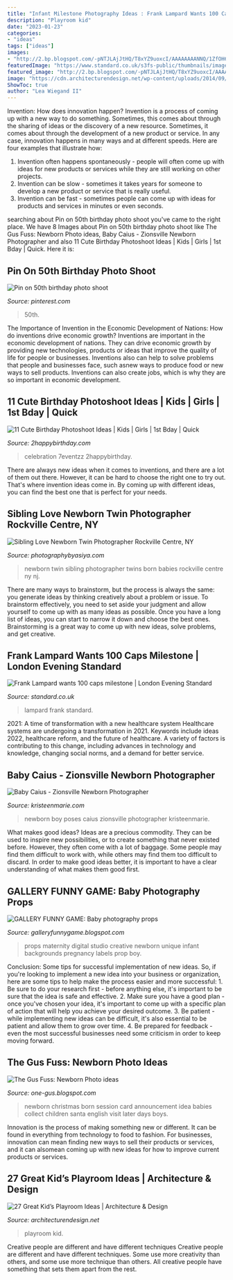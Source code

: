 ```yaml
---
title: "Infant Milestone Photography Ideas : Frank Lampard Wants 100 Caps Milestone"
description: "Playroom kid"
date: "2023-01-23"
categories:
- "ideas"
tags: ["ideas"]
images:
- "http://2.bp.blogspot.com/-pNTJLAjJtHQ/T8xYZ9uoxcI/AAAAAAAANNQ/1ZfOH6O0Zdw/s1600/Baby+photography+props+(8).jpg"
featuredImage: "https://www.standard.co.uk/s3fs-public/thumbnails/image/2013/03/19/07/Frank-Lampard.jpg"
featured_image: "http://2.bp.blogspot.com/-pNTJLAjJtHQ/T8xYZ9uoxcI/AAAAAAAANNQ/1ZfOH6O0Zdw/s1600/Baby+photography+props+(8).jpg"
image: "https://cdn.architecturendesign.net/wp-content/uploads/2014/09/11.jpeg"
ShowToc: true
author: "Lea Wiegand II"
---
```



Invention: How does innovation happen?
Invention is a process of coming up with a new way to do something. Sometimes, this comes about through the sharing of ideas or the discovery of a new resource. Sometimes, it comes about through the development of a new product or service.
In any case, innovation happens in many ways and at different speeds. Here are four examples that illustrate how: 

1) Invention often happens spontaneously - people will often come up with ideas for new products or services while they are still working on other projects. 
2) Invention can be slow - sometimes it takes years for someone to develop a new product or service that is really useful. 
3) Invention can be fast - sometimes people can come up with ideas for products and services in minutes or even seconds.

	

		
searching about Pin on 50th birthday photo shoot you've came to the right place. We have 8 Images about Pin on 50th birthday photo shoot like The Gus Fuss: Newborn Photo ideas, Baby Caius - Zionsville Newborn Photographer and also 11 Cute Birthday Photoshoot Ideas | Kids | Girls | 1st Bday | Quick. Here it is:
		
    
## Pin On 50th Birthday Photo Shoot

<img loading=lazy src="https://i.pinimg.com/736x/54/5c/44/545c4490888151f80e59c037f2f97271.jpg" onerror="this.onerror=null;this.src='https://tse4.mm.bing.net/th?id=OIP.A2XUfWYq5QNz-Iq-vc2XCAHaLH&amp;pid=15.1';" alt="Pin on 50th birthday photo shoot">

_Source: pinterest.com_

>50th. 

	

The Importance of Invention in the Economic Development of Nations: How do inventions drive economic growth?
Inventions are important in the economic development of nations. They can drive economic growth by providing new technologies, products or ideas that improve the quality of life for people or businesses. Inventions also can help to solve problems that people and businesses face, such asnew ways to produce food or new ways to sell products. Inventions can also create jobs, which is why they are so important in economic development.

    
## 11 Cute Birthday Photoshoot Ideas | Kids | Girls | 1st Bday | Quick

<img loading=lazy src="https://2happybirthday.com/wp-content/uploads/2021/09/10_birthday_photography_ideas_at_home.jpg" onerror="this.onerror=null;this.src='https://tse4.mm.bing.net/th?id=OIP.zUquy2uVEKTbCTZuP4-bkQHaIP&amp;pid=15.1';" alt="11 Cute Birthday Photoshoot Ideas | Kids | Girls | 1st Bday | Quick">

_Source: 2happybirthday.com_

>celebration 7eventzz 2happybirthday. 

	

There are always new ideas when it comes to inventions, and there are a lot of them out there. However, it can be hard to choose the right one to try out. That's where invention ideas come in. By coming up with different ideas, you can find the best one that is perfect for your needs.

    
## Sibling Love Newborn Twin Photographer Rockville Centre, NY

<img loading=lazy src="http://photographybyasiya.com/blog/wp-content/uploads/2012/06/newborn-twin-photographer-nj-005.jpg" onerror="this.onerror=null;this.src='https://tse4.mm.bing.net/th?id=OIP.3Ozu17hP1rCi7mFvVahNoAHaFS&amp;pid=15.1';" alt="Sibling Love Newborn Twin Photographer Rockville Centre, NY">

_Source: photographybyasiya.com_

>newborn twin sibling photographer twins born babies rockville centre ny nj. 

	

There are many ways to brainstorm, but the process is always the same: you generate ideas by thinking creatively about a problem or issue. To brainstorm effectively, you need to set aside your judgment and allow yourself to come up with as many ideas as possible. Once you have a long list of ideas, you can start to narrow it down and choose the best ones. Brainstorming is a great way to come up with new ideas, solve problems, and get creative.

    
## Frank Lampard Wants 100 Caps Milestone | London Evening Standard

<img loading=lazy src="https://www.standard.co.uk/s3fs-public/thumbnails/image/2013/03/19/07/Frank-Lampard.jpg" onerror="this.onerror=null;this.src='https://tse4.mm.bing.net/th?id=OIP.9z2CSEPDimf2GcXd6DbaxQHaE8&amp;pid=15.1';" alt="Frank Lampard wants 100 caps milestone | London Evening Standard">

_Source: standard.co.uk_

>lampard frank standard. 

	

2021: A time of transformation with a new healthcare system
Healthcare systems are undergoing a transformation in 2021. Keywords include ideas 2022, healthcare reform, and the future of healthcare. A variety of factors is contributing to this change, including advances in technology and knowledge, changing social norms, and a demand for better service.

    
## Baby Caius - Zionsville Newborn Photographer

<img loading=lazy src="http://kristeenmarie.com/photography/blog/wp-content/uploads/2017/01/2017-01-09_0004.jpg" onerror="this.onerror=null;this.src='https://tse1.mm.bing.net/th?id=OIP.OaFEPcsIQy4XZ6PdzmKbrgHaRR&amp;pid=15.1';" alt="Baby Caius - Zionsville Newborn Photographer">

_Source: kristeenmarie.com_

>newborn boy poses caius zionsville photographer kristeenmarie. 

	

What makes good ideas?
Ideas are a precious commodity. They can be used to inspire new possibilities, or to create something that never existed before. However, they often come with a lot of baggage. Some people may find them difficult to work with, while others may find them too difficult to discard. In order to make good ideas better, it is important to have a clear understanding of what makes them good first.

    
## GALLERY FUNNY GAME: Baby Photography Props

<img loading=lazy src="http://2.bp.blogspot.com/-pNTJLAjJtHQ/T8xYZ9uoxcI/AAAAAAAANNQ/1ZfOH6O0Zdw/s1600/Baby+photography+props+(8).jpg" onerror="this.onerror=null;this.src='https://tse1.mm.bing.net/th?id=OIP.KyRi7meGZGpunxpU9EmqnwHaF7&amp;pid=15.1';" alt="GALLERY FUNNY GAME: Baby photography props">

_Source: galleryfunnygame.blogspot.com_

>props maternity digital studio creative newborn unique infant backgrounds pregnancy labels prop boy. 

	

Conclusion: Some tips for successful implementation of new ideas.
So, if you're looking to implement a new idea into your business or organization, here are some tips to help make the process easier and more successful: 1. Be sure to do your research first - before anything else, it's important to be sure that the idea is safe and effective. 2. Make sure you have a good plan - once you've chosen your idea, it's important to come up with a specific plan of action that will help you achieve your desired outcome. 3. Be patient - while implementing new ideas can be difficult, it's also essential to be patient and allow them to grow over time. 4. Be prepared for feedback - even the most successful businesses need some criticism in order to keep moving forward. 
    
## The Gus Fuss: Newborn Photo Ideas

<img loading=lazy src="http://1.bp.blogspot.com/-eTF9Km1owno/Te_T-593udI/AAAAAAAAAb0/TSDgEzB_vsQ/s1600/img-2310.jpg" onerror="this.onerror=null;this.src='https://tse2.mm.bing.net/th?id=OIP.v-34PhoWU7iO8NpVZxanCAHaKn&amp;pid=15.1';" alt="The Gus Fuss: Newborn Photo ideas">

_Source: one-gus.blogspot.com_

>newborn christmas born session card announcement idea babies collect children santa english visit later days boys. 

	

Innovation is the process of making something new or different. It can be found in everything from technology to food to fashion. For businesses, innovation can mean finding new ways to sell their products or services, and it can alsomean coming up with new ideas for how to improve current products or services.

    
## 27 Great Kid’s Playroom Ideas | Architecture &amp; Design

<img loading=lazy src="https://cdn.architecturendesign.net/wp-content/uploads/2014/09/11.jpeg" onerror="this.onerror=null;this.src='https://tse4.mm.bing.net/th?id=OIP.mnsbNPs5CfbKSNUmC-7HjwHaFw&amp;pid=15.1';" alt="27 Great Kid’s Playroom Ideas | Architecture &amp; Design">

_Source: architecturendesign.net_

>playroom kid. 

	

Creative people are different and have different techniques
Creative people are different and have different techniques. Some use more creativity than others, and some use more technique than others. All creative people have something that sets them apart from the rest.

